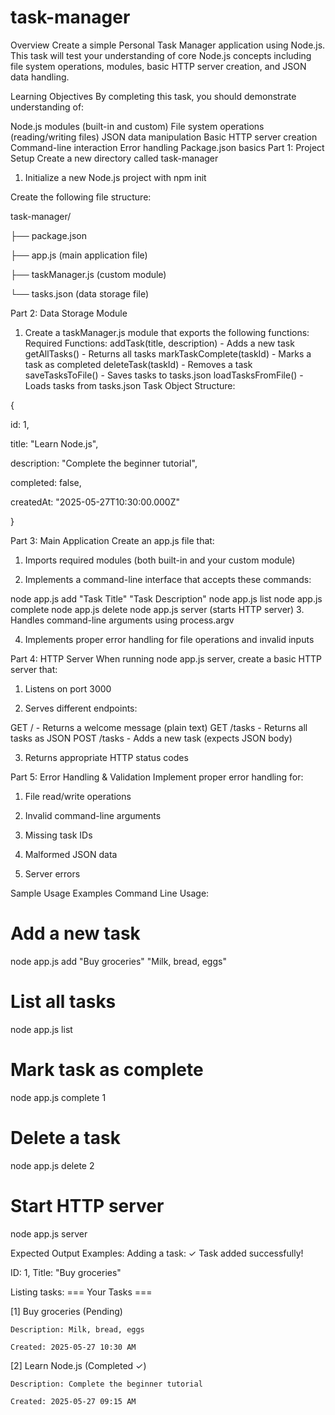 # task-manager
Overview
Create a simple Personal Task Manager application using Node.js. This task will test your understanding of core Node.js concepts including file system operations, modules, basic HTTP server creation, and JSON data handling.

Learning Objectives
By completing this task, you should demonstrate understanding of:

Node.js modules (built-in and custom)
File system operations (reading/writing files)
JSON data manipulation
Basic HTTP server creation
Command-line interaction
Error handling
Package.json basics
Part 1: Project Setup
Create a new directory called task-manager
1. Initialize a new Node.js project with npm init

Create the following file structure:


 task-manager/

├── package.json

├── app.js (main application file)

├── taskManager.js (custom module)

└── tasks.json (data storage file)

Part 2: Data Storage Module 
1. Create a taskManager.js module that exports the following functions:
Required Functions:
addTask(title, description) - Adds a new task
getAllTasks() - Returns all tasks
markTaskComplete(taskId) - Marks a task as completed
deleteTask(taskId) - Removes a task
saveTasksToFile() - Saves tasks to tasks.json
loadTasksFromFile() - Loads tasks from tasks.json
Task Object Structure:

{

  id: 1,

  title: "Learn Node.js",

  description: "Complete the beginner tutorial",

  completed: false,

  createdAt: "2025-05-27T10:30:00.000Z"

}

Part 3: Main Application
Create an app.js file that:

1. Imports required modules (both built-in and your custom module)

2. Implements a command-line interface that accepts these commands:

node app.js add "Task Title" "Task Description"
node app.js list
node app.js complete <taskId>
node app.js delete <taskId>
node app.js server (starts HTTP server)
3. Handles command-line arguments using process.argv

4. Implements proper error handling for file operations and invalid inputs

Part 4: HTTP Server
When running node app.js server, create a basic HTTP server that:

1. Listens on port 3000

2. Serves different endpoints:

GET / - Returns a welcome message (plain text)
GET /tasks - Returns all tasks as JSON
POST /tasks - Adds a new task (expects JSON body)

3. Returns appropriate HTTP status codes

Part 5: Error Handling & Validation 
Implement proper error handling for:
1. File read/write operations

2. Invalid command-line arguments

3. Missing task IDs

4. Malformed JSON data

5. Server errors

Sample Usage Examples
Command Line Usage:
# Add a new task

node app.js add "Buy groceries" "Milk, bread, eggs"

# List all tasks

node app.js list

# Mark task as complete

node app.js complete 1

# Delete a task

node app.js delete 2

# Start HTTP server

node app.js server

Expected Output Examples:
Adding a task:
✓ Task added successfully!

ID: 1, Title: "Buy groceries"

Listing tasks:
=== Your Tasks ===

[1] Buy groceries (Pending)

    Description: Milk, bread, eggs

    Created: 2025-05-27 10:30 AM


 

[2] Learn Node.js (Completed ✓)

    Description: Complete the beginner tutorial

    Created: 2025-05-27 09:15 AM